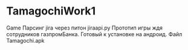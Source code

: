 # TamagochiWork1
Game
Парсинг jira через питон jiraapi.py
Прототип игры ждя сотрудников газпромБанка. Готовый к установке на андроид. Файл Tamagochi.apk
